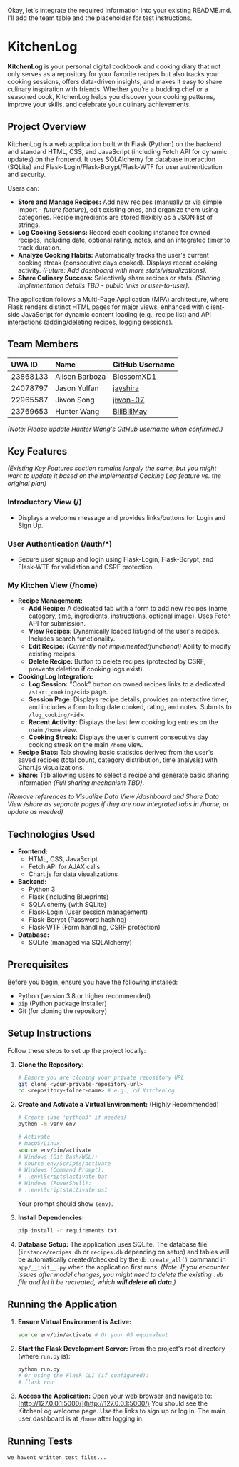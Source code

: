 Okay, let's integrate the required information into your existing README.md. I'll add the team table and the placeholder for test instructions.

# KitchenLog

**KitchenLog** is your personal digital cookbook and cooking diary that not only serves as a repository for your favorite recipes but also tracks your cooking sessions, offers data-driven insights, and makes it easy to share culinary inspiration with friends. Whether you’re a budding chef or a seasoned cook, KitchenLog helps you discover your cooking patterns, improve your skills, and celebrate your culinary achievements.

## Project Overview

KitchenLog is a web application built with Flask (Python) on the backend and standard HTML, CSS, and JavaScript (including Fetch API for dynamic updates) on the frontend. It uses SQLAlchemy for database interaction (SQLite) and Flask-Login/Flask-Bcrypt/Flask-WTF for user authentication and security.

Users can:
- **Store and Manage Recipes:** Add new recipes (manually or via simple import - *future feature*), edit existing ones, and organize them using categories. Recipe ingredients are stored flexibly as a JSON list of strings.
- **Log Cooking Sessions:** Record each cooking instance for owned recipes, including date, optional rating, notes, and an integrated timer to track duration.
- **Analyze Cooking Habits:** Automatically tracks the user's current cooking streak (consecutive days cooked). Displays recent cooking activity. *(Future: Add dashboard with more stats/visualizations).*
- **Share Culinary Success:** Selectively share recipes or stats. *(Sharing implementation details TBD - public links or user-to-user)*.

The application follows a Multi-Page Application (MPA) architecture, where Flask renders distinct HTML pages for major views, enhanced with client-side JavaScript for dynamic content loading (e.g., recipe list) and API interactions (adding/deleting recipes, logging sessions).

## Team Members

| UWA ID   | Name            | GitHub Username                                    
| :------- | :-------------- | :---------------------------------------------
| 23868133 | Alison Barboza  | [BlossomXD1](https://github.com/BlossomXD1)     
| 24078797 | Jason Yulfan    | [jayshira](https://github.com/jayshira)            
| 22965587 | Jiwon Song      | [jiwon-07](https://github.com/jiwon-07)         
| 23769653 | Hunter Wang     | [BiliBiliMay](https://github.com/BiliBiliMay)  

*(Note: Please update Hunter Wang's GitHub username when confirmed.)*

## Key Features

*(Existing Key Features section remains largely the same, but you might want to update it based on the implemented Cooking Log feature vs. the original plan)*

### Introductory View (/)
- Displays a welcome message and provides links/buttons for Login and Sign Up.

### User Authentication (/auth/*)
- Secure user signup and login using Flask-Login, Flask-Bcrypt, and Flask-WTF for validation and CSRF protection.

### My Kitchen View (/home)
- **Recipe Management:**
    - **Add Recipe:** A dedicated tab with a form to add new recipes (name, category, time, ingredients, instructions, optional image). Uses Fetch API for submission.
    - **View Recipes:** Dynamically loaded list/grid of the user's recipes. Includes search functionality.
    - **Edit Recipe:** *(Currently not implemented/functional)* Ability to modify existing recipes.
    - **Delete Recipe:** Button to delete recipes (protected by CSRF, prevents deletion if cooking logs exist).
- **Cooking Log Integration:**
    - **Log Session:** "Cook" button on owned recipes links to a dedicated `/start_cooking/<id>` page.
    - **Session Page:** Displays recipe details, provides an interactive timer, and includes a form to log date cooked, rating, and notes. Submits to `/log_cooking/<id>`.
    - **Recent Activity:** Displays the last few cooking log entries on the main `/home` view.
    - **Cooking Streak:** Displays the user's current consecutive day cooking streak on the main `/home` view.
- **Recipe Stats:** Tab showing basic statistics derived from the user's saved recipes (total count, category distribution, time analysis) with Chart.js visualizations.
- **Share:** Tab allowing users to select a recipe and generate basic sharing information *(Full sharing mechanism TBD)*.

*(Remove references to Visualize Data View /dashboard and Share Data View /share as separate pages if they are now integrated tabs in /home, or update as needed)*

## Technologies Used

- **Frontend:**
    - HTML, CSS, JavaScript
    - Fetch API for AJAX calls
    - Chart.js for data visualizations
- **Backend:**
    - Python 3
    - Flask (including Blueprints)
    - SQLAlchemy (with SQLite)
    - Flask-Login (User session management)
    - Flask-Bcrypt (Password hashing)
    - Flask-WTF (Form handling, CSRF protection)
- **Database:**
    - SQLite (managed via SQLAlchemy)

## Prerequisites

Before you begin, ensure you have the following installed:
- Python (version 3.8 or higher recommended)
- `pip` (Python package installer)
- Git (for cloning the repository)

## Setup Instructions

Follow these steps to set up the project locally:

1.  **Clone the Repository:**
    ```bash
    # Ensure you are cloning your private repository URL
    git clone <your-private-repository-url>
    cd <repository-folder-name> # e.g., cd KitchenLog
    ```

2.  **Create and Activate a Virtual Environment:**
    (Highly Recommended)
    ```bash
    # Create (use 'python3' if needed)
    python -m venv env

    # Activate
    # macOS/Linux:
    source env/bin/activate
    # Windows (Git Bash/WSL):
    # source env/Scripts/activate
    # Windows (Command Prompt):
    # .\env\Scripts\activate.bat
    # Windows (PowerShell):
    # .\env\Scripts\Activate.ps1
    ```
    Your prompt should show `(env)`.

3.  **Install Dependencies:**
    ```bash
    pip install -r requirements.txt
    ```

4.  **Database Setup:**
    The application uses SQLite. The database file (`instance/recipes.db` or `recipes.db` depending on setup) and tables will be automatically created/checked by the `db.create_all()` command in `app/__init__.py` when the application first runs.
    *(Note: If you encounter issues after model changes, you might need to delete the existing `.db` file and let it be recreated, which **will delete all data**.)*

## Running the Application

1.  **Ensure Virtual Environment is Active:**
    ```bash
    source env/bin/activate # Or your OS equivalent
    ```

2.  **Start the Flask Development Server:**
    From the project's root directory (where `run.py` is):
    ```bash
    python run.py
    # Or using the Flask CLI (if configured):
    # flask run
    ```

3.  **Access the Application:**
    Open your web browser and navigate to:
    [http://127.0.0.1:5000/](http://127.0.0.1:5000/)
    You should see the KitchenLog welcome page. Use the links to sign up or log in. The main user dashboard is at `/home` after logging in.

## Running Tests

    we havent written test files...


